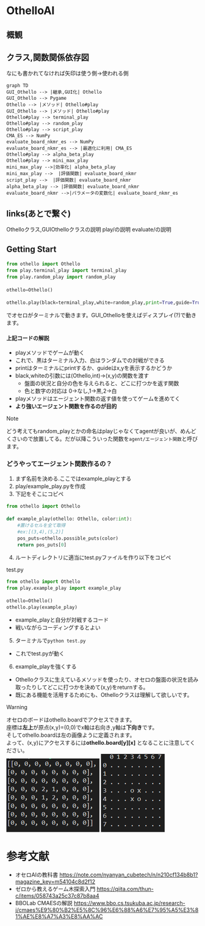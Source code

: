 # OthelloAI

## 概観
## クラス,関数関係依存図

なにも書かれてなければ矢印は使う側→使われる側

```mermaid
graph TD
GUI_Othello --> |継承,GUI化| Othello
GUI_Othello --> Pygame
Othello --> |メソッド| Othello#play
GUI_Othello --> |メソッド| Othello#play
Othello#play --> terminal_play
Othello#play --> random_play
Othello#play --> script_play
CMA_ES --> NumPy
evaluate_board_nkmr_es --> NumPy
evaluate_board_nkmr_es --> |最適化に利用| CMA_ES
Othello#play --> alpha_beta_play
Othello#play --> mini_max_play
mini_max_play -->|効率化| alpha_beta_play
mini_max_play -->  |評価関数| evaluate_board_nkmr
script_play -->  |評価関数| evaluate_board_nkmr
alpha_beta_play --> |評価関数| evaluate_board_nkmr
evaluate_board_nkmr -->|パラメータの変数化| evaluate_board_nkmr_es
```

## links(あとで繋ぐ)
Othelloクラス,GUIOthelloクラスの説明
play/の説明
evaluate/の説明

## Getting Start
```python
from othello import Othello
from play.terminal_play import terminal_play
from play.random_play import random_play

othello=Othello()

othello.play(black=terminal_play,white=random_play,print=True,guide=True)
```
でオセロがターミナルで動きます。GUI_Othelloを使えばディスプレイ(?)で動きます。

#### 上記コードの解説
- playメソッドでゲームが動く
- これで、黒はターミナル入力、白はランダムでの対戦ができる
- printはターミナルにprintするか、guideはx,yを表示するかどうか
- black,whiteの引数には(Othello,int)->(x,y)の関数を渡す
   - 盤面の状況と自分の色を与えられると、どこに打つかを返す関数
   - 色と数字の対応は 0→なし,1→黒,2→白
- playメソッドはエージェント関数の返す値を使ってゲームを進めてく
- **より強いエージェント関数を作るのが目的**

> [!NOTE]
> どう考えてもrandom_playとかの命名はplayじゃなくてagentが良いが、めんどくさいので放置してる。だが以降こういった関数を`agent/エージェント関数`と呼びます。


### どうやってエージェント関数作るの？
1. まず名前を決める.ここではexample_playとする
2. play/example_play.pyを作成
3. 下記をそこにコピペ

```python
from othello import Othello

def example_play(othello: Othello, color:int):
    #置けるセルを全て取得
    #ex:[(3,4),(5,2)]
    pos_puts=othello.possible_puts(color)
    return pos_puts[0]
```
4. ルートディレクトリに適当にtest.pyファイルを作り以下をコピペ

test.py
```python
from othello import Othello
from play.example_play import example_play

othello=Othello()
othello.play(example_play)
```
- example_playと自分が対戦するコード
- 戦いながらコーディングするとよい

5. ターミナルで`python test.py`
- これでtest.pyが動く

6. example_playを強くする
  - Othelloクラスに生えているメソッドを使ったり、オセロの盤面の状況を読み取ったりしてどこに打つかを決めて(x,y)をreturnする。
  - 既にある機能を活用するためにも、Othelloクラスは理解して欲しいです。

> [!Warning]
> オセロのボードはothello.boardでアクセスできます。  
> 座標は**左上**が原点(x,y)=(0,0)でx軸は右向き,y軸は**下向き**です。  
> そしてothello.boardは左の画像ように定義されます。  
> よって、(x,y)にアクセスするには**othello.board[y][x]** となることに注意してください。  
>  ![alt text](images/image-1.png) ![alt text](images/image.png)





# 参考文献
- オセロAIの教科書 https://note.com/nyanyan_cubetech/n/n210cf134b8b1?magazine_key=m54104c8d2f12
- ゼロから教えるゲーム木探索入門 https://qiita.com/thun-c/items/058743a25c37c87b8aa4
- BBOLab CMAESの解説 https://www.bbo.cs.tsukuba.ac.jp/research-j/cmaes%E9%80%B2%E5%8C%96%E6%88%A6%E7%95%A5%E3%81%AE%E8%A7%A3%E8%AA%AC